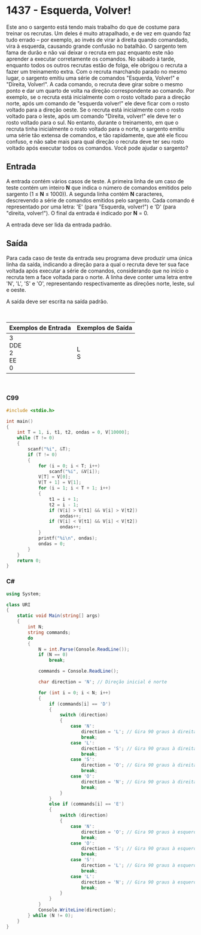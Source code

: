 # 1437 - Esquerda, Volver!

Este ano o sargento está tendo mais trabalho do que de costume para treinar os recrutas. Um deles é muito atrapalhado, e de vez em quando faz tudo errado – por exemplo, ao invés de virar à direita quando comandado, vira à esquerda, causando grande confusão no batalhão. O sargento tem fama de durão e não vai deixar o recruta em paz enquanto este não aprender a executar corretamente os comandos. No sábado à tarde, enquanto todos os outros recrutas estão de folga, ele obrigou o recruta a fazer um treinamento extra. Com o recruta marchando parado no mesmo lugar, o sargento emitiu uma série de comandos "Esquerda, Volver!" e "Direita, Volver!". A cada comando, o recruta deve girar sobre o mesmo ponto e dar um quarto de volta na direção correspondente ao comando. Por exemplo, se o recruta está inicialmente com o rosto voltado para a direção norte, após um comando de "esquerda volver!" ele deve ficar com o rosto voltado para a direção oeste. Se o recruta está inicialmente com o rosto voltado para o leste, após um comando "Direita, volver!" ele deve ter o rosto voltado para o sul. No entanto, durante o treinamento, em que o recruta tinha inicialmente o rosto voltado para o norte, o sargento emitiu uma série tão extensa de comandos, e tão rapidamente, que até ele ficou confuso, e não sabe mais para qual direção o recruta deve ter seu rosto voltado após executar todos os comandos. Você pode ajudar o sargento?

## Entrada

A entrada contém vários casos de teste. A primeira linha de um caso de teste contém um inteiro **N** que indica o número de comandos emitidos pelo sargento (1 ≤ **N** ≤ 1000)). A segunda linha contém **N** caracteres, descrevendo a série de comandos emitidos pelo sargento. Cada comando é representado por uma letra: 'E' (para "Esquerda, volver!") e 'D' (para "direita, volver!"). O final da entrada é indicado por **N** = 0.

A entrada deve ser lida da entrada padrão.

## Saída

Para cada caso de teste da entrada seu programa deve produzir uma única linha da saída, indicando a direção para a qual o recruta deve ter sua face voltada após executar a série de comandos, considerando que no início o recruta tem a face voltada para o norte. A linha deve conter uma letra entre 'N', 'L', 'S' e 'O', representando respectivamente as direções norte, leste, sul e oeste.

A saída deve ser escrita na saída padrão.

&nbsp;

| Exemplos de Entrada                  | Exemplos de Saída |
| ------------------------------------ | ----------------- |
| 3 <br/> DDE <br/> 2 <br/> EE <br/> 0 | L <br/> S         |

&nbsp;

### C99

```c
#include <stdio.h>

int main()
{
    int T = 1, i, t1, t2, ondas = 0, V[10000];
    while (T != 0)
    {
        scanf("%i", &T);
        if (T != 0)
        {
            for (i = 0; i < T; i++)
                scanf("%i", &V[i]);
            V[T] = V[0];
            V[T + 1] = V[1];
            for (i = 1; i < T + 1; i++)
            {
                t1 = i + 1;
                t2 = i - 1;
                if (V[i] > V[t1] && V[i] > V[t2])
                    ondas++;
                if (V[i] < V[t1] && V[i] < V[t2])
                    ondas++;
            }
            printf("%i\n", ondas);
            ondas = 0;
        }
    }
    return 0;
}
```

### C#

```cs
using System;

class URI
{
    static void Main(string[] args)
    {
        int N;
        string commands;
        do
        {
            N = int.Parse(Console.ReadLine());
            if (N == 0)
                break;

            commands = Console.ReadLine();

            char direction = 'N'; // Direção inicial é norte

            for (int i = 0; i < N; i++)
            {
                if (commands[i] == 'D')
                {
                    switch (direction)
                    {
                        case 'N':
                            direction = 'L'; // Gira 90 graus à direita
                            break;
                        case 'L':
                            direction = 'S'; // Gira 90 graus à direita
                            break;
                        case 'S':
                            direction = 'O'; // Gira 90 graus à direita
                            break;
                        case 'O':
                            direction = 'N'; // Gira 90 graus à direita
                            break;
                    }
                }
                else if (commands[i] == 'E')
                {
                    switch (direction)
                    {
                        case 'N':
                            direction = 'O'; // Gira 90 graus à esquerda
                            break;
                        case 'O':
                            direction = 'S'; // Gira 90 graus à esquerda
                            break;
                        case 'S':
                            direction = 'L'; // Gira 90 graus à esquerda
                            break;
                        case 'L':
                            direction = 'N'; // Gira 90 graus à esquerda
                            break;
                    }
                }
            }
            Console.WriteLine(direction);
        } while (N != 0);
    }
}
```
